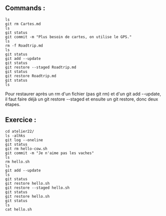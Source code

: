 ## Commands :

```cd atelier21/
ls
git rm Cartes.md
ls
git status
git commit -m "Plus besoin de cartes, on utilise le GPS."
ls
rm -f Roadtrip.md
ls
git status
git add --update
git status
git restore --staged Roadtrip.md
git status
git restore Roadtrip.md
git status
ls
```

Pour restaurer après un rm d'un fichier (pas git rm) et d'un git add --update, il faut faire déjà un git restore --staged et ensuite un git restore, donc deux étapes.

## Exercice :

```
cd atelier22/
ls -alhks
git log --oneline
git status
git rm hello-cow.sh
git commit -m "Je n'aime pas les vaches"
ls
rm hello.sh
ls
git add --update
ls
git status
git restore hello.sh
git restore --staged hello.sh
git status
git restore hello.sh
git status
ls
cat hello.sh
```
